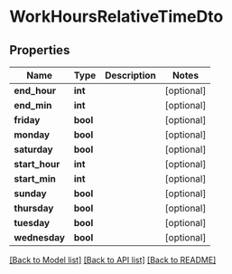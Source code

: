 # WorkHoursRelativeTimeDto

## Properties
Name | Type | Description | Notes
------------ | ------------- | ------------- | -------------
**end_hour** | **int** |  | [optional] 
**end_min** | **int** |  | [optional] 
**friday** | **bool** |  | [optional] 
**monday** | **bool** |  | [optional] 
**saturday** | **bool** |  | [optional] 
**start_hour** | **int** |  | [optional] 
**start_min** | **int** |  | [optional] 
**sunday** | **bool** |  | [optional] 
**thursday** | **bool** |  | [optional] 
**tuesday** | **bool** |  | [optional] 
**wednesday** | **bool** |  | [optional] 

[[Back to Model list]](../README.md#documentation-for-models) [[Back to API list]](../README.md#documentation-for-api-endpoints) [[Back to README]](../README.md)


